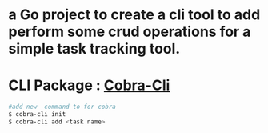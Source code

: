 # a Go project to create a cli tool to add perform some crud operations for a simple task tracking tool.

# CLI Package : [Cobra-Cli](https://github.com/spf13/cobra)
```bash
#add new  command to for cobra
$ cobra-cli init
$ cobra-cli add <task name>
```